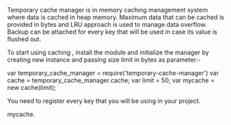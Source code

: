 Temporary cache manager is in memory caching management system where data is cached in heap memory. Maximum data that can be cached is provided in bytes and LRU approach is used to manage data overflow. Backup can be attached for every key that will be used in case its value is flushed out. 

To start using caching , install the module and initialize the manager by creating new instance and passing size limit in bytes as parameter:-

var temporary_cache_manager = require('temporary-cache-manager')
var cache = temporary_cache_manager.cache;
var limit = 50;
var mycache = new cache(limit);

You need to register every key that you will be using in your project.

mycache.
